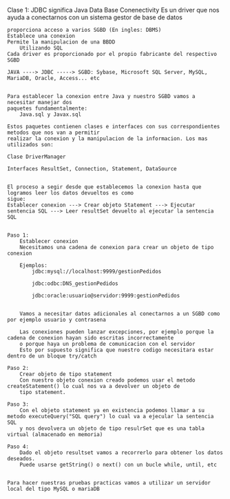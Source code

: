 Clase 1:
	JDBC significa Java Data Base Conenectivity
	Es un driver que nos ayuda a conectarnos con un sistema gestor de base de datos

	proporciona acceso a varios SGBD (En ingles: DBMS)
	Establece una conexion
	Permite la manipulacion de una BBDD
		Utilizando SQL
	Cada driver es proporcionado por el propio fabricante del respectivo SGBD

	JAVA ----> JDBC -----> SGBD: Sybase, Microsoft SQL Server, MySQL, MariaDB, Oracle, Access... etc


	Para establecer la conexion entre Java y nuestro SGBD vamos a necesitar manejar dos
	paquetes fundamentalmente:
		Java.sql y Javax.sql

	Estos paquetes contienen clases e interfaces con sus correspondientes metodos que nos van a permitir 
	realizar la conexion y la manipulacion de la informacion. Los mas utilizados son:

	Clase DriverManager

	Interfaces ResultSet, Connection, Statement, DataSource

	
	El proceso a segir desde que establecemos la conexion hasta que logramos leer los datos devueltos es como
	sigue:
	Establecer conexion ---> Crear objeto Statement ---> Ejecutar sentencia SQL ---> Leer resultSet devuelto al ejecutar la sentencia SQL

	
	Paso 1: 
		Establecer conexion
		Necesitamos una cadena de conexion para crear un objeto de tipo conexion
	
		Ejemplos:
			jdbc:mysql://localhost:9999/gestionPedidos

			jdbc:odbc:DNS_gestionPedidos

			jdbc:oracle:usuario@servidor:9999:gestionPedidos


		Vamos a necesitar datos adicionales al conectarnos a un SGBD como por ejemplo usuario y contrasena

		Las conexiones pueden lanzar excepciones, por ejemplo porque la cadena de conexion hayan sido escritas incorrectamente
		o porque haya un problema de comunicacion con el servidor
		Esto por supuesto significa que nuestro codigo necesitara estar dentro de un bloque try/catch

	Paso 2:	
		Crear objeto de tipo statement
		Con nuestro objeto conexion creado podemos usar el metodo createStatement() lo cual nos va a devolver un objeto de 
		tipo statement.

	Paso 3:
		Con el objeto statement ya en existencia podemos llamar a su metodo executeQuery("SQL query") lo cual va a ejecular la sentencia SQL
		y nos devolvera un objeto de tipo resulrSet que es una tabla virtual (almacenado en memoria)

	Paso 4:
		Dado el objeto resultset vamos a recorrerlo para obtener los datos deseados.
		Puede usarse getString() o next() con un bucle while, until, etc 


	Para hacer nuestras pruebas practicas vamos a utilizar un servidor local del tipo MySQL o mariaDB


































































































